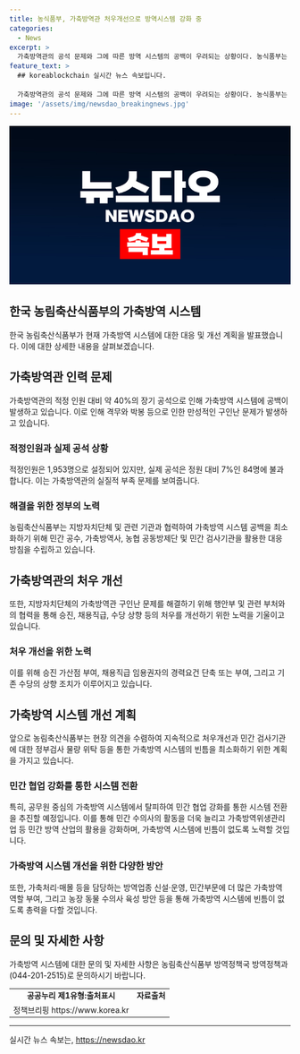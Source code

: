 ```yaml
---
title: 농식품부, 가축방역관 처우개선으로 방역시스템 강화 중
categories:
  - News
excerpt: >
  가축방역관의 공석 문제와 그에 따른 방역 시스템의 공백이 우려되는 상황이다. 농식품부는 민간 공수의와 가축방역사, 농협 공동방제단, 민간 검사기관을 활용하여 대응하고 있으며, 지방자치단체의 구인난 문제를 해결하기 위해 여러 대책을 시행중이다. 또한, 민관 협업을 강화하고 가축방역 시스템을 최적화하기 위한 계획을 세우고 있다. 전체적으로 가축방역 시스템의 개선을 위해 노력하고 있으며, 농림축산식품부에 문의할 수 있다.
feature_text: >
  ## koreablockchain 실시간 뉴스 속보입니다.

  가축방역관의 공석 문제와 그에 따른 방역 시스템의 공백이 우려되는 상황이다. 농식품부는 민간 공수의와 가축방역사, 농협 공동방제단, 민간 검사기관을 활용하여 대응하고 있으며, 지방자치단체의 구인난 문제를 해결하기 위해 여러 대책을 시행중이다. 또한, 민관 협업을 강화하고 가축방역 시스템을 최적화하기 위한 계획을 세우고 있다. 전체적으로 가축방역 시스템의 개선을 위해 노력하고 있으며, 농림축산식품부에 문의할 수 있다.
image: '/assets/img/newsdao_breakingnews.jpg'
---
```


<p><img src="/assets/img/newsdao_breakingnews.jpg" alt="koreablockchain 속보" /></p>

<h2 data-ke-size="size26">한국 농림축산식품부의 가축방역 시스템</h2>

<p data-ke-size="size16">한국 농림축산식품부가 현재 가축방역 시스템에 대한 대응 및 개선 계획을 발표했습니다. 이에 대한 상세한 내용을 살펴보겠습니다.</p>

<h2>가축방역관 인력 문제</h2>

<p data-ke-size="size16">가축방역관의 적정 인원 대비 약 40%의 장기 공석으로 인해 가축방역 시스템에 공백이 발생하고 있습니다. 이로 인해 격무와 박봉 등으로 인한 만성적인 구인난 문제가 발생하고 있습니다.</p>

<h3>적정인원과 실제 공석 상황</h3>

<p data-ke-size="size16">적정인원은 1,953명으로 설정되어 있지만, 실제 공석은 정원 대비 7%인 84명에 불과합니다. 이는 가축방역관의 실질적 부족 문제를 보여줍니다.</p>

<h3>해결을 위한 정부의 노력</h3>

<p data-ke-size="size16">농림축산식품부는 지방자치단체 및 관련 기관과 협력하여 가축방역 시스템 공백을 최소화하기 위해 민간 공수, 가축방역사, 농협 공동방제단 및 민간 검사기관을 활용한 대응 방침을 수립하고 있습니다.</p>

<h2>가축방역관의 처우 개선</h2>

<p data-ke-size="size16">또한, 지방자치단체의 가축방역관 구인난 문제를 해결하기 위해 행안부 및 관련 부처와의 협력을 통해 승진, 채용직급, 수당 상향 등의 처우를 개선하기 위한 노력을 기울이고 있습니다.</p>

<h3>처우 개선을 위한 노력</h3>

<p data-ke-size="size16">이를 위해 승진 가산점 부여, 채용직급 임용권자의 경력요건 단축 또는 부여, 그리고 기존 수당의 상향 조치가 이루어지고 있습니다.</p>

<h2>가축방역 시스템 개선 계획</h2>

<p data-ke-size="size16">앞으로 농림축산식품부는 현장 의견을 수렴하여 지속적으로 처우개선과 민간 검사기관에 대한 정부검사 물량 위탁 등을 통한 가축방역 시스템의 빈틈을 최소화하기 위한 계획을 가지고 있습니다.</p>

<h3>민간 협업 강화를 통한 시스템 전환</h3>

<p data-ke-size="size16">특히, 공무원 중심의 가축방역 시스템에서 탈피하여 민간 협업 강화를 통한 시스템 전환을 추진할 예정입니다. 이를 통해 민간 수의사의 활동을 더욱 늘리고 가축방역위생관리업 등 민간 방역 산업의 활용을 강화하며, 가축방역 시스템에 빈틈이 없도록 노력할 것입니다.</p>

<h3>가축방역 시스템 개선을 위한 다양한 방안</h3>

<p data-ke-size="size16">또한, 가축처리·매몰 등을 담당하는 방역업종 신설·운영, 민간부문에 더 많은 가축방역 역할 부여, 그리고 농장 동물 수의사 육성 방안 등을 통해 가축방역 시스템에 빈틈이 없도록 총력을 다할 것입니다.</p>

<h2>문의 및 자세한 사항</h2>

<p data-ke-size="size16">가축방역 시스템에 대한 문의 및 자세한 사항은 농림축산식품부 방역정책국 방역정책과(044-201-2515)로 문의하시기 바랍니다.</p>

<table>
  <tbody>
    <tr>
      <td style="text-align: center; height: 17px;"><b>공공누리 제1유형:출처표시</b></td>
      <td style="text-align: center; height: 17px;"><b>자료출처</b></td>
    </tr>
    <tr>
      <td style="text-align: center; height: 17px;">정책브리핑 https://www.korea.kr</td>
    </tr>
  </tbody>
</table>

<hr>
실시간 뉴스 속보는, <a href="https://newsdao.kr" rel="dofollow">https://newsdao.kr</a>



